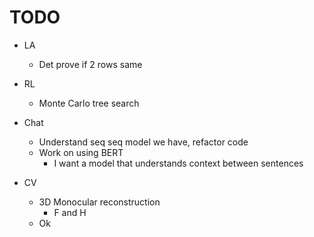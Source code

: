 # TODO
* LA
  * Det prove if 2 rows same

* RL
  * Monte Carlo tree search

* Chat
    * Understand seq seq model we have, refactor code
    * Work on using BERT 
        * I want a model that understands context between sentences

* CV
  * 3D Monocular reconstruction
    * F and  H
  * Ok
